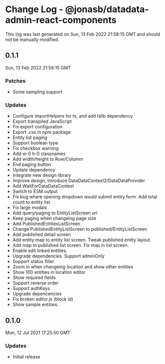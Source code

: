 # Change Log - @jonasb/datadata-admin-react-components

This log was last generated on Sun, 13 Feb 2022 21:58:15 GMT and should not be manually modified.

## 0.1.1
Sun, 13 Feb 2022 21:58:15 GMT

### Patches

- Some sampling support

### Updates

- Configure importHelpers for ts, and add tslib dependency
- Export transpiled JavaScript
- Fix export configuration
- Export .css in npm package
- Entity list paging
- Support boolean type
- Fix checkbox warning
- Add w-0 h-0 classnames
- Add width/height to Row/Columm
- End paging button
- Update dependency
- Integrate new design library
- Improve design, introduce DataDataContext2/DataDataProvider
- Add WaitForDataDataContext
- Switch to ESM output
- Fix bug where opening dropdown would submit entity form. Add total count to entity list.
- Fix large modals
- Add query/paging to EntityListScreen url
- Keep paging when changeing page size
- Add PublishedEntitiesListScreen
- Change PublishedEntityListScreen to published/EntityListScreen
- Add published detail screen
- Add entity map to entity list screen. Tweak published entity layout.
- Add map to published list screen. Fix map in list screen.
- Enable edit linked entities.
- Upgrade dependencies. Support adminOnly
- Support status filter
- Zoom in when changeing location and show other entities
- Show 100 entities in location editor
- Show required fields
- Support reverse order
- Support authKeys
- Upgrade depencencies
- Fix broken editor.js (block id)
- Show sample entities.

## 0.1.0
Mon, 12 Jul 2021 17:25:50 GMT

### Updates

- Initial release

